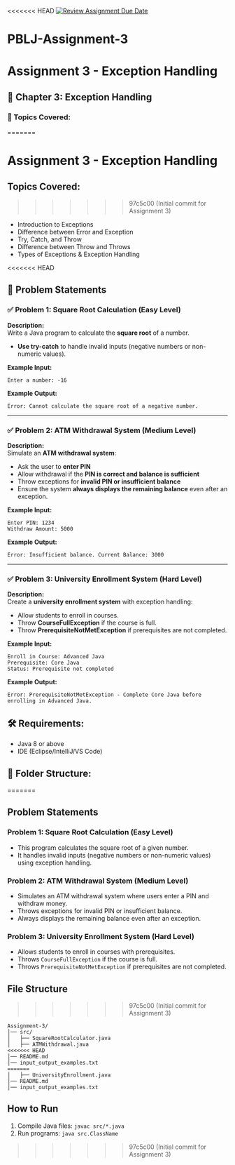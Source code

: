 <<<<<<< HEAD
[![Review Assignment Due Date](https://classroom.github.com/assets/deadline-readme-button-22041afd0340ce965d47ae6ef1cefeee28c7c493a6346c4f15d667ab976d596c.svg)](https://classroom.github.com/a/O9-5Duqc)
# PBLJ-Assignment-3
# Assignment 3 - Exception Handling

## 📖 Chapter 3: Exception Handling

### 🔹 Topics Covered:
=======
# Assignment 3 - Exception Handling

## Topics Covered:
>>>>>>> 97c5c00 (Initial commit for Assignment 3)
- Introduction to Exceptions
- Difference between Error and Exception
- Try, Catch, and Throw
- Difference between Throw and Throws
- Types of Exceptions & Exception Handling

<<<<<<< HEAD
## 📝 Problem Statements

### ✅ Problem 1: Square Root Calculation (Easy Level)
**Description:**  
Write a Java program to calculate the **square root** of a number.
- **Use try-catch** to handle invalid inputs (negative numbers or non-numeric values).

**Example Input:**
```
Enter a number: -16
```
**Example Output:**
```
Error: Cannot calculate the square root of a negative number.
```

---

### ✅ Problem 2: ATM Withdrawal System (Medium Level)
**Description:**  
Simulate an **ATM withdrawal system**:
- Ask the user to **enter PIN**
- Allow withdrawal if the **PIN is correct and balance is sufficient**
- Throw exceptions for **invalid PIN or insufficient balance**
- Ensure the system **always displays the remaining balance** even after an exception.

**Example Input:**
```
Enter PIN: 1234
Withdraw Amount: 5000
```
**Example Output:**
```
Error: Insufficient balance. Current Balance: 3000
```

---
### ✅ Problem 3: University Enrollment System (Hard Level)
**Description:**  
Create a **university enrollment system** with exception handling:
- Allow students to enroll in courses.
- Throw **CourseFullException** if the course is full.
- Throw **PrerequisiteNotMetException** if prerequisites are not completed.

**Example Input:**
```
Enroll in Course: Advanced Java
Prerequisite: Core Java
Status: Prerequisite not completed
```
**Example Output:**
```
Error: PrerequisiteNotMetException - Complete Core Java before enrolling in Advanced Java.
```


## 🛠 Requirements:
- Java 8 or above
- IDE (Eclipse/IntelliJ/VS Code)

## 📂 Folder Structure:
=======
## Problem Statements

### Problem 1: Square Root Calculation (Easy Level)
- This program calculates the square root of a given number.
- It handles invalid inputs (negative numbers or non-numeric values) using exception handling.

### Problem 2: ATM Withdrawal System (Medium Level)
- Simulates an ATM withdrawal system where users enter a PIN and withdraw money.
- Throws exceptions for invalid PIN or insufficient balance.
- Always displays the remaining balance even after an exception.

### Problem 3: University Enrollment System (Hard Level)
- Allows students to enroll in courses with prerequisites.
- Throws `CourseFullException` if the course is full.
- Throws `PrerequisiteNotMetException` if prerequisites are not completed.

## File Structure
>>>>>>> 97c5c00 (Initial commit for Assignment 3)
```
Assignment-3/
│── src/
│   ├── SquareRootCalculator.java
│   ├── ATMWithdrawal.java
<<<<<<< HEAD
│── README.md
│── input_output_examples.txt
=======
│   ├── UniversityEnrollment.java
│── README.md
│── input_output_examples.txt
```

## How to Run
1. Compile Java files: `javac src/*.java`
2. Run programs: `java src.ClassName`
>>>>>>> 97c5c00 (Initial commit for Assignment 3)

